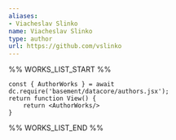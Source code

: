 ```yaml
---
aliases:
- Viacheslav Slinko
name: Viacheslav Slinko
type: author
url: https://github.com/vslinko
---
```



%% WORKS_LIST_START %%

```datacorejsx
const { AuthorWorks } = await dc.require('basement/datacore/authors.jsx');
return function View() {
    return <AuthorWorks/>
}
```
%% WORKS_LIST_END %%